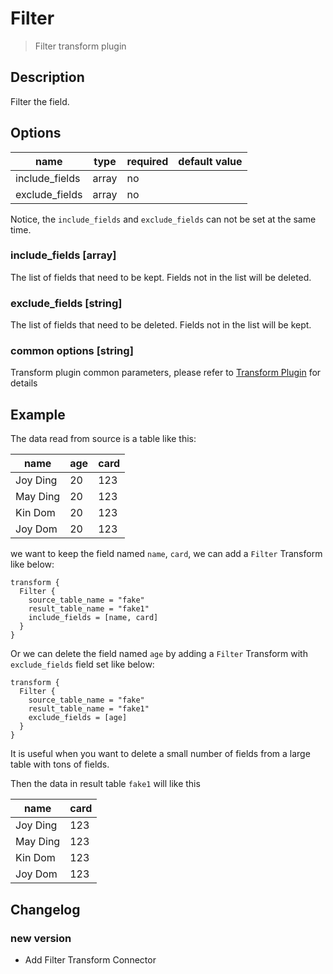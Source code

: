 # Filter

> Filter transform plugin

## Description

Filter the field.

## Options

|      name      | type  | required | default value |
|----------------|-------|----------|---------------|
| include_fields | array | no       |               |
| exclude_fields | array | no       |               |

Notice, the `include_fields` and `exclude_fields` can not be set at the same time.

### include_fields [array]

The list of fields that need to be kept. Fields not in the list will be deleted.

### exclude_fields [string]

The list of fields that need to be deleted. Fields not in the list will be kept.

### common options [string]

Transform plugin common parameters, please refer to [Transform Plugin](common-options.md) for details

## Example

The data read from source is a table like this:

|   name   | age | card |
|----------|-----|------|
| Joy Ding | 20  | 123  |
| May Ding | 20  | 123  |
| Kin Dom  | 20  | 123  |
| Joy Dom  | 20  | 123  |

we want to keep the field named `name`, `card`, we can add a `Filter` Transform like below:

```
transform {
  Filter {
    source_table_name = "fake"
    result_table_name = "fake1"
    include_fields = [name, card]
  }
}
```

Or we can delete the field named `age` by adding a `Filter` Transform with `exclude_fields` field set like below:

```
transform {
  Filter {
    source_table_name = "fake"
    result_table_name = "fake1"
    exclude_fields = [age]
  }
}
```

It is useful when you want to delete a small number of fields from a large table with tons of fields.

Then the data in result table `fake1` will like this

|   name   | card |
|----------|------|
| Joy Ding | 123  |
| May Ding | 123  |
| Kin Dom  | 123  |
| Joy Dom  | 123  |

## Changelog

### new version

- Add Filter Transform Connector

